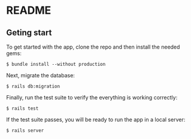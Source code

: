 # README

## Geting start

To get started with the app, clone the repo and then install the needed gems:

````
$ bundle install --without production

````
Next, migrate the database:


````
$ rails db:migration

````
Finally, run the test suite to verify the everything is working correctly:


````
$ rails test

````
If the test suite passes, you will be ready to run the app in a local server:


````
$ rails server

````



